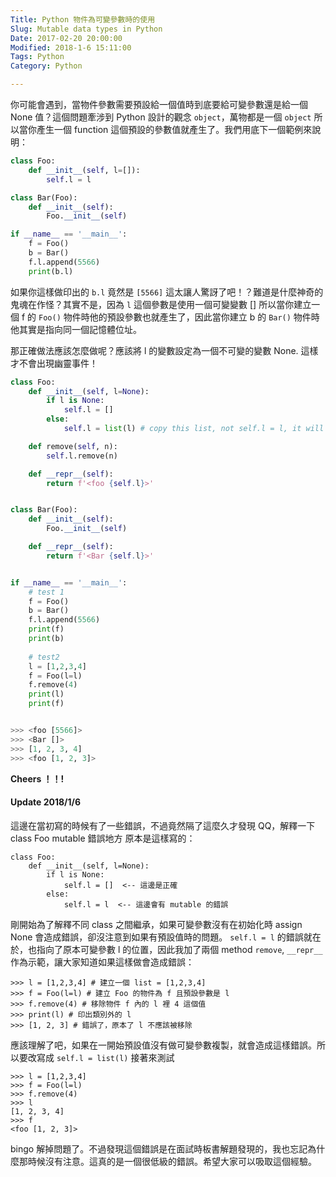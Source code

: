 ```yaml
---
Title: Python 物件為可變參數時的使用
Slug: Mutable data types in Python
Date: 2017-02-20 20:00:00
Modified: 2018-1-6 15:11:00
Tags: Python
Category: Python

---
```


你可能會遇到，當物件參數需要預設給一個值時到底要給可變參數還是給一個 None 值？這個問題牽涉到 Python 設計的觀念 `object`，萬物都是一個 `object` 
所以當你產生一個 function 這個預設的參數值就產生了。我們用底下一個範例來說明：


```python
class Foo:
    def __init__(self, l=[]):
        self.l = l

class Bar(Foo):
    def __init__(self):
        Foo.__init__(self)

if __name__ == '__main__':
    f = Foo()
    b = Bar()
    f.l.append(5566)
    print(b.l)
```


如果你這樣做印出的 `b.l` 竟然是 `[5566]` 這太讓人驚訝了吧！？難道是什麼神奇的鬼魂在作怪？其實不是，因為 `l` 這個參數是使用一個可變變數 [] 
所以當你建立一個 f 的 `Foo()` 物件時他的預設參數也就產生了，因此當你建立 b 的 `Bar()` 物件時他其實是指向同一個記憶體位址。


那正確做法應該怎麼做呢？應該將 l 的變數設定為一個不可變的變數 None. 這樣才不會出現幽靈事件！


```python
class Foo:
    def __init__(self, l=None):
        if l is None:
            self.l = []
        else:
            self.l = list(l) # copy this list, not self.l = l, it will assign l to self.l also cause mutable error

    def remove(self, n):
        self.l.remove(n)

    def __repr__(self):
        return f'<foo {self.l}>'


class Bar(Foo):
    def __init__(self):
        Foo.__init__(self)

    def __repr__(self):
        return f'<Bar {self.l}>'


if __name__ == '__main__':
    # test 1
    f = Foo()
    b = Bar()
    f.l.append(5566)
    print(f)
    print(b)
    
    # test2
    l = [1,2,3,4]
    f = Foo(l=l)
    f.remove(4)
    print(l)
    print(f)


>>> <foo [5566]>
>>> <Bar []>
>>> [1, 2, 3, 4]
>>> <foo [1, 2, 3]>

```

**Cheers ！！!**



#### Update 2018/1/6

這邊在當初寫的時候有了一些錯誤，不過竟然隔了這麼久才發現 QQ，解釋一下 class Foo mutable 錯誤地方
原本是這樣寫的：

```
class Foo:
    def __init__(self, l=None):
        if l is None:
            self.l = []  <-- 這邊是正確
        else:
            self.l = l  <-- 這邊會有 mutable 的錯誤
```


剛開始為了解釋不同 class 之間繼承，如果可變參數沒有在初始化時 assign None 會造成錯誤，卻沒注意到如果有預設值時的問題。
`self.l = l` 的錯誤就在於，也指向了原本可變參數 l 的位置，因此我加了兩個 method `remove`, `__repr__` 作為示範，讓大家知道如果這樣做會造成錯誤：


```
>>> l = [1,2,3,4] # 建立一個 list = [1,2,3,4]
>>> f = Foo(l=l) # 建立 Foo 的物件為 f 且預設參數是 l
>>> f.remove(4) # 移除物件 f 內的 l 裡 4 這個值
>>> print(l) # 印出類別外的 l
>>> [1, 2, 3] # 錯誤了，原本了 l 不應該被移除
```

應該理解了吧，如果在一開始預設值沒有做可變參數複製，就會造成這樣錯誤。所以要改寫成 `self.l = list(l)` 接著來測試

```
>>> l = [1,2,3,4]
>>> f = Foo(l=l)
>>> f.remove(4)
>>> l
[1, 2, 3, 4]
>>> f
<foo [1, 2, 3]>
```

bingo 解掉問題了。不過發現這個錯誤是在面試時板書解題發現的，我也忘記為什麼那時候沒有注意。這真的是一個很低級的錯誤。希望大家可以吸取這個經驗。